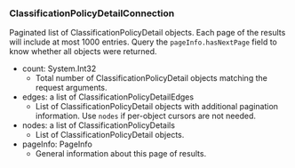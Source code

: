 ### ClassificationPolicyDetailConnection
Paginated list of ClassificationPolicyDetail objects. Each page of the results will include at most 1000 entries. Query the `pageInfo.hasNextPage` field to know whether all objects were returned.

- count: System.Int32
  - Total number of ClassificationPolicyDetail objects matching the request arguments.
- edges: a list of ClassificationPolicyDetailEdges
  - List of ClassificationPolicyDetail objects with additional pagination information. Use `nodes` if per-object cursors are not needed.
- nodes: a list of ClassificationPolicyDetails
  - List of ClassificationPolicyDetail objects.
- pageInfo: PageInfo
  - General information about this page of results.
